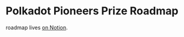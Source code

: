 # Polkadot Pioneers Prize Roadmap
roadmap lives [on Notion](https://flying-meteoroid-a92.notion.site/27d30c35056c483191afb9ff5b4be235?v=462de8f189c44486a4670bc5dc153b74).
